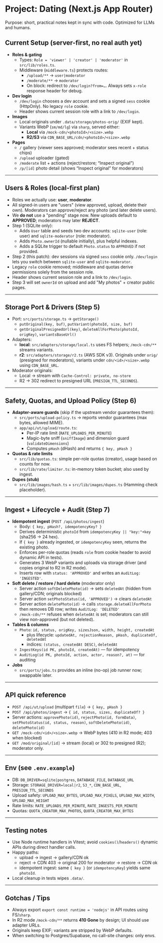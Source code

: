 # Project: Dating (Next.js App Router)

Purpose: short, practical notes kept in sync with code. Optimized for LLMs and humans.

## Current Setup (server-first, no real auth yet)

- **Roles & gating**
  - Types: `Role = 'viewer' | 'creator' | 'moderator'` in `src/lib/roles.ts`.
  - Middleware (`middleware.ts`) protects routes:
    - `/upload/**` → `user|moderator`
    - `/moderate/**` → `moderator`
    - On block: redirect to `/dev/login?from=…`. Always sets `x-role` response header for debug.
- **Dev login**
  - `/dev/login` chooses a dev account and sets a signed `sess` cookie (HttpOnly). No legacy `role` cookie.
  - Header shows current session role with a link to `/dev/login`.
- **Images**
  - Local originals under `.data/storage/photos-orig/` (EXIF kept).
  - Variants WebP (`sm/md/lg`) via `sharp`, served either:
    - **Local** via `/mock-cdn/<photoId>/<size>.webp`
    - **R2/S3** via `CDN_BASE_URL/cdn/<photoId>/<size>.webp`
- **Pages**
  - `/` gallery (viewer sees approved; moderator sees recent + status chips)
  - `/upload` uploader (gated)
  - `/moderate` list + actions (reject/restore; “Inspect original”)
  - `/p/[id]` photo detail (shows “Inspect original” for moderators)

---

## Users & Roles (local-first plan)

- Roles we actually use: **user**, **moderator**.
- All signed-in users are "users" (view approved, upload, delete their own). Moderators can approve/reject any photo (and later delete users).
- We **do not** use a "pending" stage now. New uploads default to **APPROVED**; moderators may later **REJECT**.
- Step 1 (SQLite only):
  - Adds `User` table and seeds two dev accounts: `sqlite-user` (role: user) and `sqlite-moderator` (role: moderator).
  - Adds `Photo.ownerId` (nullable initially), plus helpful indexes.
  - Adds a SQLite trigger to default `Photo.status` to `APPROVED` if not provided.
- Step 2 (this patch): dev sessions via signed `sess` cookie only. `/dev/login` lets you switch between `sqlite-user` and `sqlite-moderator`.
- Legacy `role` cookie removed; middleware and quotas derive permissions solely from the session role.
- Header shows current session role and a link to `/dev/login`.
- Step 3 will set `ownerId` on upload and add "My photos" + creator public pages.

---

## Storage Port & Drivers (Step 5)

- Port: `src/ports/storage.ts` → `getStorage()`
  - `putOriginal(key, buf)`, `putVariant(photoId, size, buf)`
  - `getOriginalPresignedUrl(key)`, `deleteAllForPhoto(photoId, origKey)`, `variantsBaseUrl()`
- Adapters:
  - **local**: `src/adapters/storage/local.ts` uses FS helpers; `/mock-cdn/**` streams variants.
  - **r2**: `src/adapters/storage/r2.ts` (AWS SDK v3). Originals under `orig/` (presigned for moderators), variants under `cdn/<id>/<size>.webp` using `CDN_BASE_URL`.
- Moderator originals:
  - Local → stream with `Cache-Control: private, no-store`
  - R2 → 302 redirect to presigned URL (`PRESIGN_TTL_SECONDS`).

---

## Safety, Quotas, and Upload Policy (Step 6)

- **Adapter-aware guards** (skip if the upstream vendor guarantees them):
  - `src/ports/upload-policy.ts` → reports vendor guarantees (max bytes, allowed MIME).
  - `app/api/ut/upload/route.ts`:
    - Per-IP rate limit (`RATE_UPLOADS_PER_MINUTE`)
    - Magic-byte sniff (`sniffImage`) and dimension guard (`validateDimensions`)
    - Computes `pHash` (dHash) and returns `{ key, pHash }`
- **Quotas & rate limits**
  - `src/lib/quotas.ts`: simple per-role quotas (creator), usage based on counts for now.
  - `src/lib/rate/limiter.ts`: in-memory token bucket; also used by ingest.
- **Dupes (stub)**
  - `src/lib/images/hash.ts` + `src/lib/images/dupes.ts` (Hamming check placeholder).

---

## Ingest + Lifecycle + Audit (Step 7)

- **Idempotent ingest** (`POST /api/photos/ingest`)
  - Body: `{ key, pHash?, idempotencyKey? }`
  - Derives deterministic `photoId` from `idempotencyKey || "key:"+key` (sha256 → 24 hex).
  - If `{ key }` already ingested, or `idempotencyKey` seen, returns the existing photo.
  - Enforces per-role quotas (reads `role` from cookie header to avoid dynamic API in tests).
  - Generates 3 WebP variants and uploads via storage driver (and copies original to R2 in R2 mode).
  - Inserts row with `status: 'APPROVED'` and writes an `AuditLog: 'INGESTED'`.
- **Soft delete / restore / hard delete** (moderator only)
  - Server action `softDeletePhoto(id)` → sets `deletedAt` (hidden from gallery/CDN; originals blocked)
  - Server action `setPhotoStatus(id, 'APPROVED')` → clears `deletedAt`
  - Server action `deletePhoto(id)` → calls `storage.deleteAllForPhoto` then removes DB row; writes `AuditLog: 'DELETED'`
  - `/mock-cdn/**` refuses when `deletedAt` is set; moderators can still view non-approved (but not deleted).
- **Tables & columns**
  - `Photo`: `id, status, origKey, sizesJson, width, height, createdAt`
    - plus lifecycle: `updatedAt, rejectionReason, pHash, duplicateOf, deletedAt`
    - indices: `(status, createdAt DESC)`, `deletedAt`
  - `IngestKeys(id PK, photoId, createdAt)` — for idempotency
  - `AuditLog(id PK, photoId, action, actor, reason?, at)` — for auditing
- **Jobs**
  - `src/ports/jobs.ts` provides an inline (no-op) job runner now; swappable later.

---

## API quick reference

- `POST /api/ut/upload` (multipart `file`) → `{ key, pHash }`
- `POST /api/photos/ingest` → `{ id, status, sizes, duplicateOf? }`
- Server actions: `approvePhoto(id)`, `rejectPhoto(id, formData)`, `setPhotoStatus(id, status, reason)`, `softDeletePhoto(id)`, `deletePhoto(id)`
- `GET /mock-cdn/<id>/<size>.webp` → WebP bytes (410 in R2 mode; 403 when blocked)
- `GET /mod/original/[id]` → stream (local) or 302 to presigned (R2); moderator only.

---

## Env (see `.env.example`)

- DB: `DB_DRIVER=sqlite|postgres`, `DATABASE_FILE`, `DATABASE_URL`
- Storage: `STORAGE_DRIVER=local|r2`, `S3_*`, `CDN_BASE_URL`, `PRESIGN_TTL_SECONDS`
- Upload safety: `UPLOAD_MAX_BYTES`, `UPLOAD_MAX_PIXELS`, `UPLOAD_MAX_WIDTH`, `UPLOAD_MAX_HEIGHT`
- Rate limits: `RATE_UPLOADS_PER_MINUTE`, `RATE_INGESTS_PER_MINUTE`
- Quotas: `QUOTA_CREATOR_MAX_PHOTOS`, `QUOTA_CREATOR_MAX_BYTES`

---

## Testing notes

- Use Node runtime handlers in Vitest; avoid `cookies()`/`headers()` dynamic APIs during direct handler calls.
- Happy paths:
  - upload → ingest → gallery/CDN ok
  - reject → CDN 403 → original 200 for moderator → restore → CDN ok
  - idempotent ingest: same `{ key }` (or `idempotencyKey`) yields same `photoId`.
- Local cleanup in tests wipes `.data/`.

---

## Gotchas / Tips

- Always export `export const runtime = 'nodejs'` in API routes using FS/`sharp`.
- In R2 mode `/mock-cdn/**` returns **410 Gone** by design; UI should use adapter URLs.
- Originals keep EXIF; variants are stripped by WebP defaults.
- When switching to Postgres/Supabase, no call-site changes: only envs.
